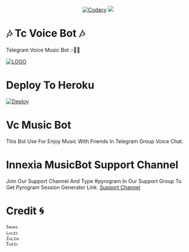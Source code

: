 <p align="center">
    <a href="https://app.codacy.com/manual/TcBots/TcPlayer/dashboard"> <img src="https://img.shields.io/codacy/grade/4d58f2a402b54aed8a7d95f7add45a81?color=cyan&logo=codacy&logoColor=white&style=for-the-badge" alt="Codacy" /></a>
    <a href="https://github.com/TcBots/TcPlayer"> <img src="https://img.shields.io/github/repo-size/TcBots/TcPlayer?color=cyan&logo=github&logoColor=white&style=for-the-badge" /></a>
</p>


# 🎶 Tc Voice Bot 🎶
 Telegram Voice Music Bot 🎶🎸🕺

[![LOGO](https://telegra.ph/file/5526fbff6b0414e6626f3.jpg)](https://t.me/tcbotsbugs)


# Deploy To Heroku 
[![Deploy](https://www.herokucdn.com/deploy/button.svg)](https://heroku.com/deploy?template=https://github.com/TcBots/TcPlayer)


# Vc Music Bot 
This Bot Use For Enjoy Music With Friends In Telegram Group Voice Chat.

# Innexia MusicBot Support Channel 

Join Our Support Channel And Type #pyrogram In Our Support Group To Get Pyrogram Session Generator Link.
[Support Channel](https://t.me/tc_bots)

# Credit 🌀
```
Sᴍᴏᴋᴇ
Lᴏᴜɪꜱ
Zᴀʟɪᴍ
Tᴏxɪᴄ
```





